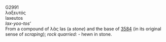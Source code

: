 <body>
  <p>G2991<br>  λαξευτός  <br> laxeutos  <br><i>lax-yoo-tos‘ </i><br>From a compound of   λᾶς    las   (a <i>stone</i>) and the base of <a href="g3584.htm">3584</a> (in its original sense of <i>scraping</i>); <i>rock</i> <i>quarried:</i> - hewn in stone.<br></p>
 </body>